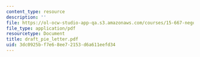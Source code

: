 ```yaml
---
content_type: resource
description: ''
file: https://ol-ocw-studio-app-qa.s3.amazonaws.com/courses/15-667-negotiation-and-conflict-management-spring-2001/3dc0925bf7e68ee72153d6a611eefd34_draft_pie_letter.pdf
file_type: application/pdf
resourcetype: Document
title: draft_pie_letter.pdf
uid: 3dc0925b-f7e6-8ee7-2153-d6a611eefd34
---
```

